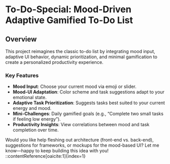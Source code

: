# To-Do-Special: Mood-Driven Adaptive Gamified To-Do List

## Overview
This project reimagines the classic to-do list by integrating mood input, adaptive UI behavior, dynamic prioritization, and minimal gamification to create a personalized productivity experience.

### Key Features
- **Mood Input**: Choose your current mood via emoji or slider.
- **Mood-UI Adaptation**: Color scheme and task suggestions adapt to your emotional state.
- **Adaptive Task Prioritization**: Suggests tasks best suited to your current energy and mood.
- **Mini-Challenges**: Daily gamified goals (e.g., “Complete two small tasks if feeling low energy”).
- **Productivity Insights**: View correlations between mood and task completion over time.

Would you like help fleshing out architecture (front-end vs. back-end), suggestions for frameworks, or mockups for the mood-based UI? Let me know—happy to keep building this idea with you!
::contentReference[oaicite:1]{index=1}

